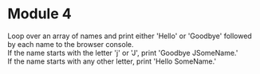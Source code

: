 # Module 4
Loop over an array of names and print either 'Hello' or 'Goodbye' followed by each name to the browser console.  
If the name starts with the letter 'j' or 'J', print 'Goodbye JSomeName.'  
If the name starts with any other letter, print 'Hello SomeName.'
